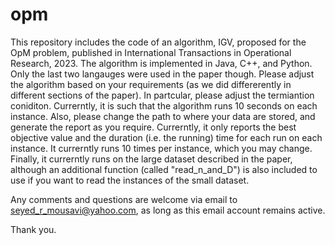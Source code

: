 # opm
This repository includes the code of an algorithm, IGV, proposed for the OpM problem, published in International Transactions in Operational Research, 2023. The algorithm is implemented in Java, C++, and Python. Only the last two langauges were used in the paper though. Please adjust the algorithm based on your requirements (as we did differerently in different sections of the paper). In partcular, please adjust the termiantion coniditon. Currerntly, it is such that the algorithm runs 10 seconds on each instance. Also, please change the path to where your data are stored, and generate the report as you require. Currerntly, it only reports the best objective value and the duration (i.e. the running) time for each run on each instance. It currerntly runs 10 times per instance, which you may change. Finally, it currerntly runs on the large dataset described in the paper, although an additional function (called "read_n_and_D") is also included to use if you want to read the instances of the small dataset. 

Any comments and questions are welcome via email to seyed_r_mousavi@yahoo.com, as long as this email account remains active. 

Thank you.
